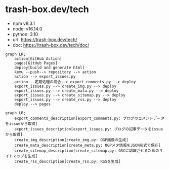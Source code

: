 # trash-box.dev/tech

- npm v8.3.1
- node: v16.14.0
- python: 3.10
- url: https://trash-box.dev/tech/
- doc: https://trash-box.dev/tech/doc/

```mermaid
graph LR;
	action[GitHub Action]
	pages[GitHub Pages]
	deploy[build and generate html]
	kemu --push--> repository --> action
	action --> export_issues.py
	action --定期処理の場合--> export_comments.py --> deploy
	export_issues.py --> create_img.py --> deploy
	export_issues.py --> create_mata.py --> deploy
	export_issues.py --> create_sitemap.py --> deploy
	export_issues.py --> create_rss.py --> deploy
	deploy --> pages
```

```mermaid
graph LR;
	export_comments_description[export_comments.py: ブログのコメントデータをissueから取得]
	export_issues_description[export_issues.py: ブログの記事データをissueから取得]
	create_img_description[create_img.py: OGP画像の生成]
	create_mata_description[create_meta.py: OGPメタ情報をJSON形式で保存]
	create_sitemap_description[create_sitemap.py: GSCに認識させるためのサイトマップを生成]
	create_rss_description[create_rss.py: RSSを生成]
```
